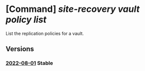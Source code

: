 # [Command] _site-recovery vault policy list_

List the replication policies for a vault.

## Versions

### [2022-08-01](/Resources/mgmt-plane/L3N1YnNjcmlwdGlvbnMve30vcmVzb3VyY2Vncm91cHMve30vcHJvdmlkZXJzL21pY3Jvc29mdC5yZWNvdmVyeXNlcnZpY2VzL3ZhdWx0cy97fS9yZXBsaWNhdGlvbnBvbGljaWVz/2022-08-01.xml) **Stable**

<!-- mgmt-plane /subscriptions/{}/resourcegroups/{}/providers/microsoft.recoveryservices/vaults/{}/replicationpolicies 2022-08-01 -->

